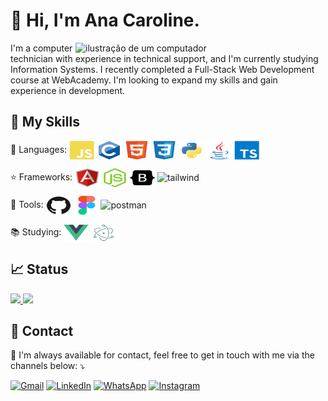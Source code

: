
<!--
**anacarolinens/anacarolinens** is a ✨ _special_ ✨ repository because its `README.md` (this file) appears on your GitHub profile.

Here are some ideas to get you started:

- 🔭 I’m currently working on ...
- 🌱 I’m currently learning ...
- 👯 I’m looking to collaborate on ...
- 🤔 I’m looking for help with ...
- 💬 Ask me about ...
- 📫 How to reach me: ...
- 😄 Pronouns: ...
- ⚡ Fun fact: ...
-->

# 💜 Hi, I'm <strong>Ana Caroline.</strong>


<img src="https://raw.githubusercontent.com/MicaelliMedeiros/micaellimedeiros/master/image/computer-illustration.png" alt="ilustração de um computador" min-width="400px" max-width="400px" width="400px" align="right">

<p align="left"> 
  I'm a computer technician with experience in technical support,
  and I'm currently studying Information Systems. I recently 
  completed a Full-Stack Web Development course at WebAcademy. 
  I'm looking to expand my skills and gain experience in development.
</p>

## 🚀 My Skills

<p align="left">
  🦄 Languages:
  <img align="center" alt="Ana-Js" height="30" width="40" src="https://raw.githubusercontent.com/devicons/devicon/master/icons/javascript/javascript-plain.svg">
  <img align="center" alt="Ana-C" src="https://raw.githubusercontent.com/devicons/devicon/master/icons/c/c-original.svg" width="40" height="30"/>
  <img align="center" alt="Ana-HTML" height="30" width="40" src="https://raw.githubusercontent.com/devicons/devicon/master/icons/html5/html5-original.svg">
  <img align="center" alt="Ana-CSS" height="30" width="40" src="https://raw.githubusercontent.com/devicons/devicon/master/icons/css3/css3-original.svg">
  <img align="center" alt="Ana-Python" height="30" width="40" src="https://raw.githubusercontent.com/devicons/devicon/master/icons/python/python-original.svg">
  <img align="center" alt="Ana-Java" width=40 height="30" src="https://raw.githubusercontent.com/devicons/devicon/master/icons/java/java-original.svg"/>
  <img align="center" alt="Ana-Ts" height="30" width="40" src="https://raw.githubusercontent.com/devicons/devicon/master/icons/typescript/typescript-plain.svg">
  

</p>

<p align="left">
    ⭐ Frameworks:
  <img align="center" alt="Ana-Angular" width=40 height="30" src="https://raw.githubusercontent.com/devicons/devicon/master/icons/angularjs/angularjs-original.svg"/>
  <img align="center" alt="Ana-nodejs" width=40 height="30"  src="https://raw.githubusercontent.com/devicons/devicon/master/icons/nodejs/nodejs-original.svg"/>
  <img align="center" alt="bootstrap" width="40" height="30" src="https://raw.githubusercontent.com/devicons/devicon/master/icons/bootstrap/bootstrap-plain.svg"  />
  <img align="center" alt="tailwind" width="40" height="30" src="https://www.vectorlogo.zone/logos/tailwindcss/tailwindcss-icon.svg" />

</p>

<p align="left">
  💼 Tools:
  <img align="center" alt="Ana-GitHub" width=40 height="30"  src="https://raw.githubusercontent.com/devicons/devicon/master/icons/github/github-original.svg"/>
  <img align="center" alt="figma" width="40" height="30" src="https://github.com/devicons/devicon/blob/master/icons/figma/figma-original.svg"/>
  <img align="center" alt="postman" width="35" height="40" src="https://www.vectorlogo.zone/logos/getpostman/getpostman-icon.svg" />
  </p>

<p align="left">
 📚 Studying: 
 <img align="center" alt="Ana-VueJs" width=40 height="30"  src="https://raw.githubusercontent.com/devicons/devicon/master/icons/vuejs/vuejs-original.svg"/>
 <img align="center" alt="Ana-ElectronJs" width=40 height="30"  src="https://raw.githubusercontent.com/devicons/devicon/master/icons/electron/electron-original.svg"/>
</p>

##  :chart_with_upwards_trend: Status

<a href="https://github.com/jeniblodev">
  <img height="180em" src="https://github-readme-stats-eight-theta.vercel.app/api?username=anacarolinens&show_icons=true&theme=tokyonight&include_all_commits=true&count_private=true"/>
  <img height="180em" src="https://github-readme-stats-eight-theta.vercel.app/api/top-langs/?username=anacarolinens&layout=compact&langs_count=8&theme=tokyonight"/>
</a>

## :busts_in_silhouette: Contact
<p align="left">
  💌 I'm always available for contact, feel free to get in touch with me via the channels below: ⤵️
</p>

<p align="left">
  <a href="https://mail.google.com/mail/" title="Gmail">
  <img src="https://img.shields.io/badge/-Gmail-FF0000?style=flat-square&labelColor=FF0000&logo=gmail&logoColor=white&link=LINK-DO-SEU-GMAIL" alt="Gmail"/></a>

  <a href="https://www.linkedin.com/in/anacarolinens" title="LinkedIn">
  <img src="https://img.shields.io/badge/-Linkedin-0e76a8?style=flat-square&logo=Linkedin&logoColor=white&link=LINK-DO-SEU-LINKEDIN" alt="LinkedIn"/></a>

  <a href="https://api.whatsapp.com/send?phone=5568999513421" title="WhatsApp">
  <img src="https://img.shields.io/badge/-WhatsApp-25d366?style=flat-square&labelColor=25d366&logo=whatsapp&logoColor=white&link=API-DO-SEU-WHATSAPP" alt="WhatsApp"/></a>

  <a href="https://instagram.com/_anacarolinens?igshid=NGVhN2U2NjQ0g" title="Instagram">
  <img src="https://img.shields.io/badge/-Instagram-DF0174?style=flat-square&labelColor=DF0174&logo=instagram&logoColor=white&link=LINK-DO-SEU-INSTAGRAM" alt="Instagram"/></a>
</p>
